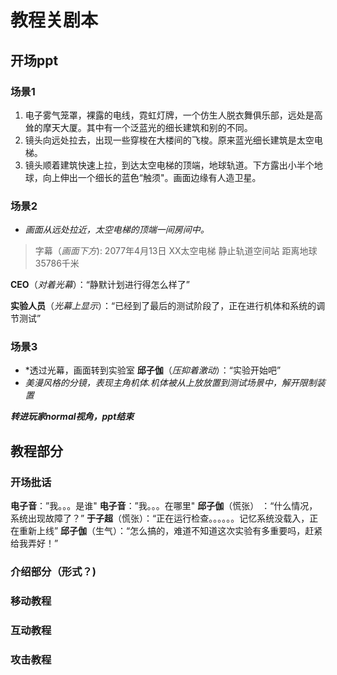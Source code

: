 # 教程关剧本
## 开场ppt
### 场景1
1. 电子雾气笼罩，裸露的电线，霓虹灯牌，一个仿生人脱衣舞俱乐部，远处是高耸的摩天大厦。其中有一个泛蓝光的细长建筑和别的不同。
2. 镜头向远处拉去，出现一些穿梭在大楼间的飞梭。原来蓝光细长建筑是太空电梯。
3. 镜头顺着建筑快速上拉，到达太空电梯的顶端，地球轨道。下方露出小半个地球，向上伸出一个细长的蓝色“触须"。画面边缘有人造卫星。
### 场景2
+ *画面从远处拉近，太空电梯的顶端一间房间中。*

> 字幕（*画面下方*): 2077年4月13日 XX太空电梯 静止轨道空间站 距离地球35786千米

 **CEO**（*对着光幕*）：“静默计划进行得怎么样了”

**实验人员**（*光幕上显示*）：“已经到了最后的测试阶段了，正在进行机体和系统的调节测试”

### 场景3
+ *透过光幕，画面转到实验室
**邱子伽**（*压抑着激动*）：“实验开始吧”
+ *美漫风格的分镜，表现主角机体.机体被从上放放置到测试场景中，解开限制装置*
  
***转进玩家normal视角，ppt结束***

## 教程部分
### 开场批话
**电子音**：”我。。。是谁"
**电子音**：”我。。。在哪里"
**邱子伽**（慌张） ：“什么情况，系统出现故障了？”
**于子超**（慌张）：“正在运行检查。。。。。。记忆系统没载入，正在重新上线”
**邱子伽**（生气）：“怎么搞的，难道不知道这次实验有多重要吗，赶紧给我弄好！”

### 介绍部分（形式？)

### 移动教程

### 互动教程

### 攻击教程


